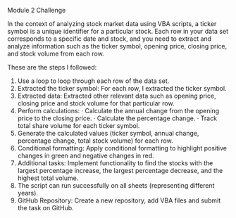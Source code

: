 Module 2 Challenge

In the context of analyzing stock market data using VBA scripts, a ticker symbol is a unique identifier for a particular stock. Each row in your data set corresponds to a specific date and stock, and you need to extract and analyze information such as the ticker symbol, opening price, closing price, and stock volume from each row.

These are the steps I followed:

1. Use a loop to loop through each row of the data set.
2. Extracted the ticker symbol: For each row, I extracted the ticker symbol.
3. Extracted data: Extracted other relevant data such as opening price, closing price and stock volume for that particular row.
4. Perform calculations:
· Calculate the annual change from the opening price to the closing price.
· Calculate the percentage change.
· Track total share volume for each ticker symbol.
5. Generate the calculated values (ticker symbol, annual change, percentage change, total stock volume) for each row.
6. Conditional formatting: Apply conditional formatting to highlight positive changes in green and negative changes in red.
7. Additional tasks: Implement functionality to find the stocks with the largest percentage increase, the largest percentage decrease, and the highest total volume.
8. The script can run successfully on all sheets (representing different years).
9. GitHub Repository: Create a new repository, add VBA files and submit the task on GitHub.
